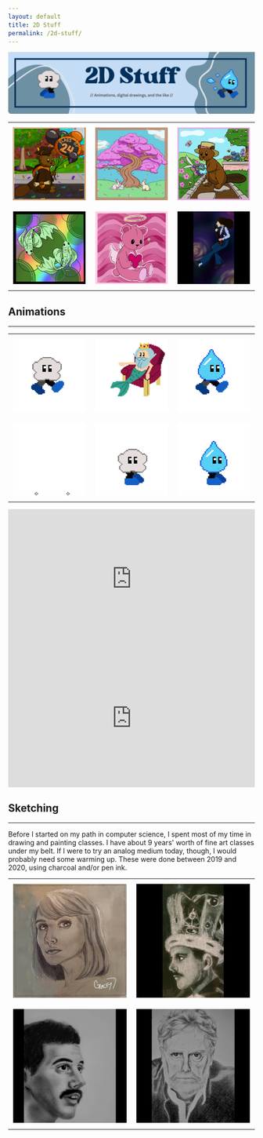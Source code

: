 ```yaml
---
layout: default
title: 2D Stuff
permalink: /2d-stuff/
---
```


<img src="/images/Page_Banners/2D_Stuff_banner.gif" alt="2D Stuff">

<!-- Gallery of digital stuff -->
<table style="border-collapse: collapse; border: none;">
  <tr style="border: none;">
    <td style="border: none; padding: 10px 10px;">
      <img src="/images/2D_Stuff/12.png" alt="Benny Beaver">
    </td>
    <td style="border: none; padding: 10px 10px;">
      <img src="/images/2D_Stuff/4.png" alt="Benny gardening">
    </td>
    <td style="border: none; padding: 10px 10px;">
      <img src="/images/2D_Stuff/8.png" alt="April">
    </td>
  </tr>

<tr style="border: none;">
    <td style="border: none; padding: 10px 10px;">
      <img src="/images/2D_Stuff/7.png" alt="Pisces">
    </td>
    <td style="border: none; padding: 10px 10px;">
      <img src="/images/2D_Stuff/6.png" alt="Valentine Bear">
    </td>
    <td style="border: none; padding: 10px 10px;">
      <img src="/images/2D_Stuff/11.png" alt="Brian May">
    </td>
  </tr>
</table>



## Animations

---

<!-- Gallery of AquaQuest stuff -->
<table style="border-collapse: collapse; border: none;">
  <tr style="border: none;">
    <td style="border: none; padding: 10px 10px;">
      <img src="/images/2D_Stuff/Animations/Cloud_walk.gif" alt="Cloud Idle">
    </td>
    <td style="border: none; padding: 10px 10px;">
      <img src="/images/2D_Stuff/Animations/Neptune.gif" alt="Neptune">
    </td>
    <td style="border: none; padding: 10px 10px;">
      <img src="/images/2D_Stuff/Animations/Water.gif" alt="Water Guy Idle">
    </td>
  </tr>

<tr style="border: none;">
    <td style="border: none; padding: 10px 10px;">
      <img src="/images/2D_Stuff/Animations/cloud_condense.gif" alt="">
    </td>
    <td style="border: none; padding: 10px 10px;">
      <img src="/images/2D_Stuff/Animations/Cloud.gif" alt="">
    </td>
    <td style="border: none; padding: 10px 10px;">
      <img src="/images/2D_Stuff/Animations/water_evapo.gif" alt="">
    </td>
  </tr>
</table>


<div style="position: relative; padding-bottom: 56.25%; height: 0; overflow: hidden; max-width: 100%; height: auto;">
  <iframe style="position: absolute; top: 0; left: 0; width: 100%; height: 100%;" src="https://www.youtube.com/embed/EPocvJX_lIQ?si=OwcQbJJDRitj1LAt" title="YouTube video player" frameborder="0" allow="accelerometer; autoplay; clipboard-write; encrypted-media; gyroscope; picture-in-picture; web-share" referrerpolicy="strict-origin-when-cross-origin" allowfullscreen></iframe>
</div>

<div style="position: relative; padding-bottom: 56.25%; height: 0; overflow: hidden; max-width: 100%; height: auto;">
  <iframe style="position: absolute; top: 0; left: 0; width: 100%; height: 100%;" src="https://www.youtube.com/embed/UeTvLGrg__Y?si=3Lwyo5A7G4FOFz0C" title="YouTube video player" frameborder="0" allow="accelerometer; autoplay; clipboard-write; encrypted-media; gyroscope; picture-in-picture; web-share" referrerpolicy="strict-origin-when-cross-origin" allowfullscreen></iframe>
</div>


## Sketching

---

Before I started on my path in computer science, I spent most of my time in drawing and painting classes. I have about 9 years' worth of fine art classes under my belt. If I were to try an analog medium today, though, I would probably need some warming up. These were done between 2019 and 2020, using charcoal and/or pen ink. 

<!-- Gallery of portrait stuff -->
<table style="border-collapse: collapse; border: none;">
  <tr style="border: none;">
    <td style="border: none; padding: 10px 10px;">
      <img src="/images/2D_Stuff/14.png" alt="Benny Beaver">
    </td>
    <td style="border: none; padding: 10px 10px;">
      <img src="/images/2D_Stuff/1.png" alt="Benny gardening">
    </td>
  </tr>

<tr style="border: none;">
    <td style="border: none; padding: 10px 10px;">
      <img src="/images/2D_Stuff/2.png" alt="Pisces">
    </td>
    <td style="border: none; padding: 10px 10px;">
      <img src="/images/2D_Stuff/3.png" alt="Valentine Bear">
    </td>
  </tr>
</table>